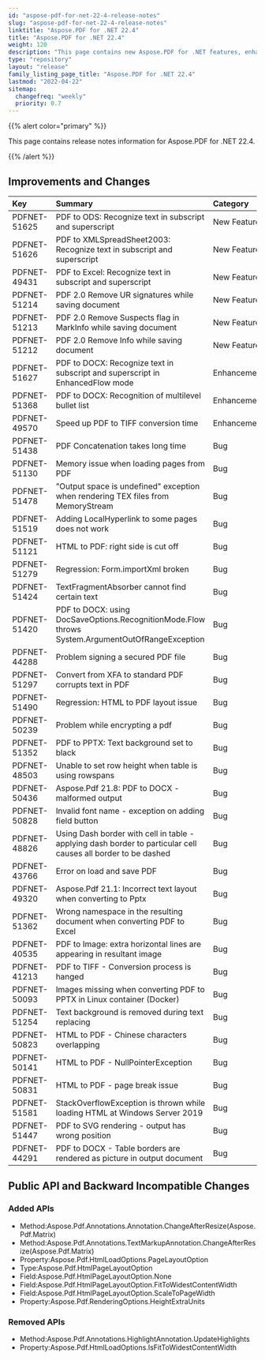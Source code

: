 ```yaml
---
id: "aspose-pdf-for-net-22-4-release-notes"
slug: "aspose-pdf-for-net-22-4-release-notes"
linktitle: "Aspose.PDF for .NET 22.4"
title: "Aspose.PDF for .NET 22.4"
weight: 120
description: "This page contains new Aspose.PDF for .NET features, enhancement, and bug fixes in 2022, version 22.4."
type: "repository"
layout: "release"
family_listing_page_title: "Aspose.PDF for .NET 22.4"
lastmod: "2022-04-22"
sitemap:
  changefreq: "weekly"
  priority: 0.7
---
```


{{% alert color="primary" %}}

This page contains release notes information for Aspose.PDF for .NET 22.4.

{{% /alert %}}

## Improvements and Changes

|**Key**|**Summary**|**Category**|
| :- | :- | :- |
|PDFNET-51625|PDF to ODS: Recognize text in subscript and superscript|New Feature|
|PDFNET-51626|PDF to XMLSpreadSheet2003: Recognize text in subscript and superscript|New Feature|
|PDFNET-49431|PDF to Excel: Recognize text in subscript and superscript|New Feature|
|PDFNET-51214|PDF 2.0 Remove UR signatures while saving document|New Feature|
|PDFNET-51213|PDF 2.0 Remove Suspects flag in MarkInfo while saving document|New Feature|
|PDFNET-51212|PDF 2.0 Remove Info while saving document|New Feature|
|PDFNET-51627|PDF to DOCX: Recognize text in subscript and superscript in EnhancedFlow mode|Enhancement|
|PDFNET-51368|PDF to DOCX: Recognition of multilevel bullet list|Enhancement|
|PDFNET-49570|Speed up PDF to TIFF conversion time|Enhancement|
|PDFNET-51438|PDF Concatenation takes long time|Bug|
|PDFNET-51130|Memory issue when loading pages from PDF|Bug|
|PDFNET-51478|"Output space is undefined" exception when rendering TEX files from MemoryStream|Bug|
|PDFNET-51519|Adding LocalHyperlink to some pages does not work|Bug|
|PDFNET-51121|HTML to PDF: right side is cut off|Bug|
|PDFNET-51279|Regression: Form.importXml broken|Bug|
|PDFNET-51424|TextFragmentAbsorber cannot find certain text|Bug|
|PDFNET-51420|PDF to DOCX: using DocSaveOptions.RecognitionMode.Flow throws System.ArgumentOutOfRangeException|Bug|
|PDFNET-44288|Problem signing a secured PDF file|Bug|
|PDFNET-51297|Convert from XFA to standard PDF corrupts text in PDF|Bug|
|PDFNET-51490|Regression: HTML to PDF layout issue|Bug|
|PDFNET-50239|Problem while encrypting a pdf|Bug|
|PDFNET-51352|PDF to PPTX: Text background set to black|Bug|
|PDFNET-48503|Unable to set row height when table is using rowspans|Bug|
|PDFNET-50436|Aspose.Pdf 21.8: PDF to DOCX - malformed output|Bug|
|PDFNET-50828|Invalid font name - exception on adding field button|Bug|
|PDFNET-48826|Using Dash border with cell in table - applying dash border to particular cell causes all border to be dashed|Bug|
|PDFNET-43766|Error on load and save PDF|Bug|
|PDFNET-49320|Aspose.Pdf 21.1: Incorrect text layout when converting to Pptx|Bug|
|PDFNET-51362|Wrong namespace in the resulting document when converting PDF to Excel|Bug|
|PDFNET-40535|PDF to Image: extra horizontal lines are appearing in resultant image|Bug|
|PDFNET-41213|PDF to TIFF - Conversion process is hanged|Bug|
|PDFNET-50093|Images missing when converting PDF to PPTX in Linux container (Docker)|Bug|
|PDFNET-51254|Text background is removed during text replacing|Bug|
|PDFNET-50823|HTML to PDF - Chinese characters overlapping|Bug|
|PDFNET-50141|HTML to PDF - NullPointerException|Bug|
|PDFNET-50831|HTML to PDF - page break issue|Bug|
|PDFNET-51581|StackOverflowException is thrown while loading HTML at Windows Server 2019|Bug|
|PDFNET-51447|PDF to SVG rendering - output has wrong position|Bug|
|PDFNET-44291|PDF to DOCX - Table borders are rendered as picture in output document|Bug|

## Public API and Backward Incompatible Changes

### Added APIs
 * Method:Aspose.Pdf.Annotations.Annotation.ChangeAfterResize(Aspose.Pdf.Matrix)
 * Method:Aspose.Pdf.Annotations.TextMarkupAnnotation.ChangeAfterResize(Aspose.Pdf.Matrix)
 * Property:Aspose.Pdf.HtmlLoadOptions.PageLayoutOption
 * Type:Aspose.Pdf.HtmlPageLayoutOption
 * Field:Aspose.Pdf.HtmlPageLayoutOption.None
 * Field:Aspose.Pdf.HtmlPageLayoutOption.FitToWidestContentWidth
 * Field:Aspose.Pdf.HtmlPageLayoutOption.ScaleToPageWidth
 * Property:Aspose.Pdf.RenderingOptions.HeightExtraUnits
### Removed APIs
 * Method:Aspose.Pdf.Annotations.HighlightAnnotation.UpdateHighlights
 * Property:Aspose.Pdf.HtmlLoadOptions.IsFitToWidestContentWidth
